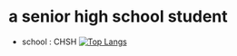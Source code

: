 # a senior high school student
- school : CHSH
[![Top Langs ](https://github-readme-stats.vercel.app/api/top-langs/?username=dumbledore96)](https://github.com/anuraghazra/github-readme-stats)
<!--
**dumbledore96/dumbledore96** is a ✨ _special_ ✨ repository because its `README.md` (this file) appears on your GitHub profile.

Here are some ideas to get you started:

- 🔭 I’m currently working on ...
- 🌱 I’m currently learning ...
- 👯 I’m looking to collaborate on ...
- 🤔 I’m looking for help with ...
- 💬 Ask me about ...
- 📫 How to reach me: ...
- 😄 Pronouns: ...
- ⚡ Fun fact: ...
-->
